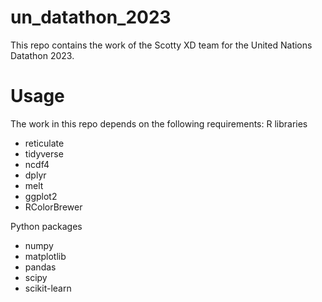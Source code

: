# un_datathon_2023

This repo contains the work of the Scotty XD team for the United Nations Datathon 2023.

# Usage

The work in this repo depends on the following requirements:
R libraries
* reticulate
* tidyverse
* ncdf4
* dplyr
* melt
* ggplot2
* RColorBrewer

Python packages
* numpy
* matplotlib
* pandas
* scipy
* scikit-learn
